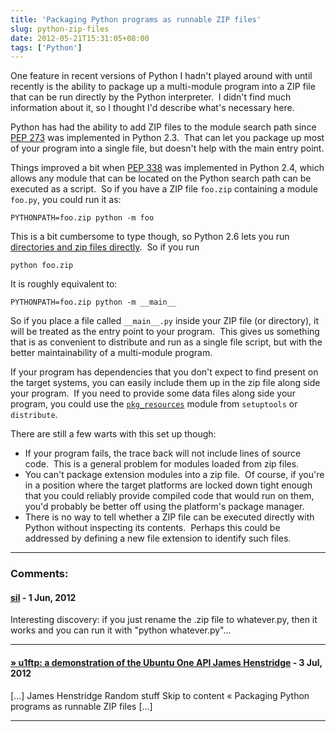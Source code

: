 ```yaml
---
title: 'Packaging Python programs as runnable ZIP files'
slug: python-zip-files
date: 2012-05-21T15:31:05+08:00
tags: ['Python']
---
```


One feature in recent versions of Python I hadn\'t played around with
until recently is the ability to package up a multi-module program into
a ZIP file that can be run directly by the Python interpreter.  I
didn\'t find much information about it, so I thought I\'d describe
what\'s necessary here.

Python has had the ability to add ZIP files to the module search path
since [PEP
273](http://www.python.org/dev/peps/pep-0273/ "PEP 273 -- Import Modules from Zip Archives")
was implemented in Python 2.3.  That can let you package up most of your
program into a single file, but doesn\'t help with the main entry point.

Things improved a bit when [PEP
338](http://www.python.org/dev/peps/pep-0338/ "PEP 338 -- Executing modules as scripts")
was implemented in Python 2.4, which allows any module that can be
located on the Python search path can be executed as a script.  So if
you have a ZIP file `foo.zip` containing a module `foo.py`, you could
run it as:

    PYTHONPATH=foo.zip python -m foo

This is a bit cumbersome to type though, so Python 2.6 lets you run
[directories and zip files
directly](http://bugs.python.org/issue1739468 "Issue 1739468: Allow interpreter to execute a zip file"). 
So if you run

    python foo.zip

It is roughly equivalent to:

    PYTHONPATH=foo.zip python -m __main__

So if you place a file called `__main__.py` inside your ZIP file (or
directory), it will be treated as the entry point to your program.  This
gives us something that is as convenient to distribute and run as a
single file script, but with the better maintainability of a
multi-module program.

If your program has dependencies that you don\'t expect to find present
on the target systems, you can easily include them up in the zip file
along side your program.  If you need to provide some data files along
side your program, you could use the
[`pkg_resources`](http://packages.python.org/distribute/pkg_resources.html)
module from `setuptools` or `distribute`.

There are still a few warts with this set up though:

-   If your program fails, the trace back will not include lines of
    source code.  This is a general problem for modules loaded from zip
    files.
-   You can\'t package extension modules into a zip file.  Of course, if
    you\'re in a position where the target platforms are locked down
    tight enough that you could reliably provide compiled code that
    would run on them, you\'d probably be better off using the
    platform\'s package manager.
-   There is no way to tell whether a ZIP file can be executed directly
    with Python without inspecting its contents.  Perhaps this could be
    addressed by defining a new file extension to identify such files.

---
### Comments:
#### [sil](http://www.kryogenix.org/) - <time datetime="2012-06-04 22:28:54">1 Jun, 2012</time>

Interesting discovery: if you just rename the .zip file to whatever.py,
then it works and you can run it with \"python whatever.py\"\...

---
#### [» u1ftp: a demonstration of the Ubuntu One API James Henstridge](http://blogs.gnome.org/jamesh/2012/07/05/u1ftp/) - <time datetime="2012-07-04 16:32:50">3 Jul, 2012</time>

\[\...\] James Henstridge Random stuff Skip to content « Packaging
Python programs as runnable ZIP files \[\...\]

---
